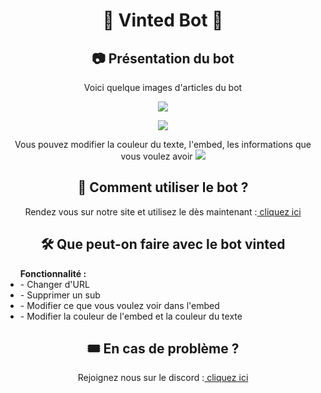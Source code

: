 <h1 align="center">🛒 Vinted Bot 🛒</h1>


<h2 align="center">📷 Présentation du bot</h2>
<p align="center">Voici quelque images d'articles du bot</p>
<p align="center">
<img align="center" src="https://i.ibb.co/TWWjGH8/Capture.png"></img>
</p>
<p align="center">
 <img src="https://i.ibb.co/RgqYhDs/Capture.png"></img>
 </p>
<p align="center"> Vous pouvez modifier la couleur du texte, l'embed, les informations que vous voulez avoir
<img src="https://i.ibb.co/xM2jd6N/Capture.png"></img>
</p>
 

<h2 align="center"> 🔩 Comment utiliser le bot ?</h2>
<p align="center"> Rendez vous sur notre site et utilisez le dès maintenant :<a href="https://vintedbot.com"> cliquez ici</a></p>

<h2 align="center"> 🛠️ Que peut-on faire avec le bot vinted</h2>
<p align="center">
<ul><strong>Fonctionnalité :</strong>
     <li>- Changer d'URL</li>
     <li>- Supprimer un sub</li>
     <li>- Modifier ce que vous voulez voir dans l'embed</li>
     <li>- Modifier la couleur de l'embed et la couleur du texte</li>
</ul>
<h2 align="center"> 🎟️ En cas de problème ?</h2>
<p align="center">Rejoignez nous sur le discord :<a href="https://discord.gg/W6MRNaXwQ8"> cliquez ici</a> </p>
